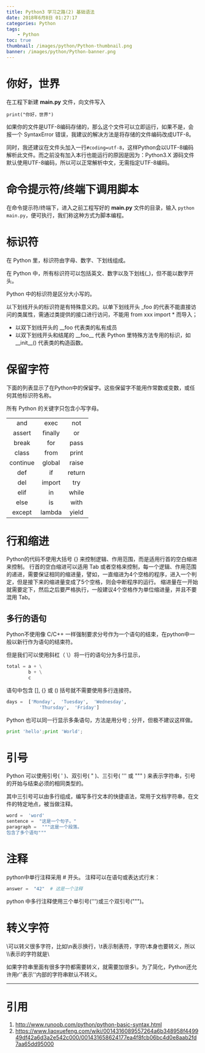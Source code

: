 ```yaml
---
title: Python3 学习之路(2) 基础语法
date: 2018年6月8日 01:27:17
categories: Python
tags: 
    - Python
toc: true
thumbnail: /images/python/Python-thumbnail.png
banner: /images/python/Python-banner.png
---
```


# 你好，世界

在工程下新建 __main.py__ 文件，向文件写入

```python3
print("你好，世界")
```
如果你的文件是UTF-8编码存储的，那么这个文件可以立即运行，如果不是，会报一个 SyntaxError 错误，我建议的解决方法是将存储的文件编码改成UTF-8。

同时，我还建议在文件头加入一行`#coding=utf-8`，这样Python会以UTF-8编码解析此文件。而之前没有加入本行也能运行的原因是因为：Python3.X 源码文件默认使用UTF-8编码，所以可以正常解析中文，无需指定UTF-8编码。

# 命令提示符/终端下调用脚本

在命令提示符/终端下，进入之前工程写好的 __main.py__ 文件的目录，输入 `python main.py`，便可执行，我们称这种方式为脚本编程。

# 标识符

在 Python 里，标识符由字母、数字、下划线组成。

在 Python 中，所有标识符可以包括英文、数字以及下划线(\_)，但不能以数字开头。

Python 中的标识符是区分大小写的。

以下划线开头的标识符是有特殊意义的。以单下划线开头 \_foo 的代表不能直接访问的类属性，需通过类提供的接口进行访问，不能用 from xxx import * 而导入；

- 以双下划线开头的 \_\_foo 代表类的私有成员
- 以双下划线开头和结尾的 \_\_foo\_\_ 代表 Python 里特殊方法专用的标识，如 \_\_init\_\_() 代表类的构造函数。

# 保留字符

下面的列表显示了在Python中的保留字。这些保留字不能用作常数或变数，或任何其他标识符名称。

所有 Python 的关键字只包含小写字母。

||||
|:-:|:-:|:-:|
| and | exec | not |
| assert | finally | or |
| break | for | pass |
| class | from | print |
| continue | global | raise |
| def | if | return |
| del | import | try |
| elif | in | while |
| else | is | with |
| except | lambda | yield |

# 行和缩进

Python的代码不使用大括号 {} 来控制逻辑、作用范围，而是适用行首的空白缩进来控制。
行首的空白缩进可以适用 Tab 或者空格来控制，每一个逻辑、作用范围的递进，需要保证相同的缩进量，譬如，一直缩进为4个空格的程序，进入一个判定，但是接下来的缩进量变成了5个空格，则会中断程序的运行。
缩进量在一开始就需要定下，然后之后要严格执行，一般建议4个空格作为单位缩进量，并且不要混用 Tab。

## 多行的语句

Python不使用像 C/C++ 一样强制要求分号作为一个语句的结束，在python中一般以新行作为语句的结束符。

但是我们可以使用斜杠（ \\）将一行的语句分为多行显示，

```python
total = a + \
        b + \
        c
```
语句中包含 [], {} 或 () 括号就不需要使用多行连接符。

```python
days =  ['Monday',  'Tuesday',  'Wednesday',  
			'Thursday',  'Friday']
```
Python 也可以同一行显示多条语句，方法是用分号 ; 分开，但极不建议这样做。

```python
print 'hello';print 'World';
```
# 引号

Python 可以使用引号( ' )、双引号( " )、三引号( ''' 或 """ ) 来表示字符串，引号的开始与结束必须的相同类型的。

其中三引号可以由多行组成，编写多行文本的快捷语法，常用于文档字符串，在文件的特定地点，被当做注释。

```python
word =  'word' 
sentence =  "这是一个句子。" 
paragraph =  """这是一个段落。
包含了多个语句"""
```
# 注释

python中单行注释采用 # 开头。
注释可以在语句或表达式行末：

```python
answer =  "42"  # 这是一个注释
```
python 中多行注释使用三个单引号(''')或三个双引号(""")。

# 转义字符

\\可以转义很多字符，比如\\n表示换行，\\t表示制表符，字符\\本身也要转义，所以\\\\表示的字符就是\\

如果字符串里面有很多字符都需要转义，就需要加很多\\，为了简化，Python还允许用r''表示''内部的字符串默认不转义。

---

# 引用

1. http://www.runoob.com/python/python-basic-syntax.html
2. https://www.liaoxuefeng.com/wiki/0014316089557264a6b348958f449949df42a6d3a2e542c000/001431658624177ea4f8fcb06bc4d0e8aab2fd7aa65dd95000

